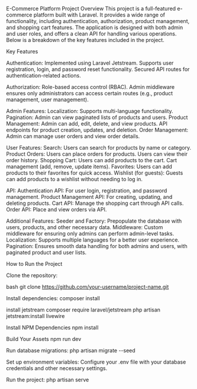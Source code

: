 E-Commerce Platform
Project Overview
This project is a full-featured e-commerce platform built with Laravel. It provides a wide range of functionality, including authentication, authorization, product management, and shopping cart features. The application is designed with both admin and user roles, and offers a clean API for handling various operations. Below is a breakdown of the key features included in the project.

Key Features

Authentication:
Implemented using Laravel Jetstream.
Supports user registration, login, and password reset functionality.
Secured API routes for authentication-related actions.

Authorization:
Role-based access control (RBAC).
Admin middleware ensures only administrators can access certain routes (e.g., product management, user management).

Admin Features:
Localization: Supports multi-language functionality.
Pagination: Admin can view paginated lists of products and users.
Product Management:
Admin can add, edit, delete, and view products.
API endpoints for product creation, updates, and deletion.
Order Management: Admin can manage user orders and view order details.

User Features:
Search: Users can search for products by name or category.
Product Orders:
Users can place orders for products.
Users can view their order history.
Shopping Cart:
Users can add products to the cart.
Cart management (add, remove, update items).
Favorites:
Users can add products to their favorites for quick access.
Wishlist (for guests):
Guests can add products to a wishlist without needing to log in.

API:
Authentication API: For user login, registration, and password management.
Product Management API: For creating, updating, and deleting products.
Cart API: Manage the shopping cart through API calls.
Order API: Place and view orders via API.

Additional Features:
Seeder and Factory: Prepopulate the database with users, products, and other necessary data.
Middleware: Custom middleware for ensuring only admins can perform admin-level tasks.
Localization: Supports multiple languages for a better user experience.
Pagination: Ensures smooth data handling for both admins and users, with paginated product and user lists.

How to Run the Project

Clone the repository:

bash
git clone https://github.com/your-username/project-name.git

Install dependencies:
composer install

install jetstream
composer require laravel/jetstream
php artisan jetstream:install livewire

Install NPM Dependencies
npm install

Build Your Assets
npm run dev

Run database migrations:
php artisan migrate --seed

Set up environment variables:
Configure your .env file with your database credentials and other necessary settings.

Run the project:
php artisan serve

